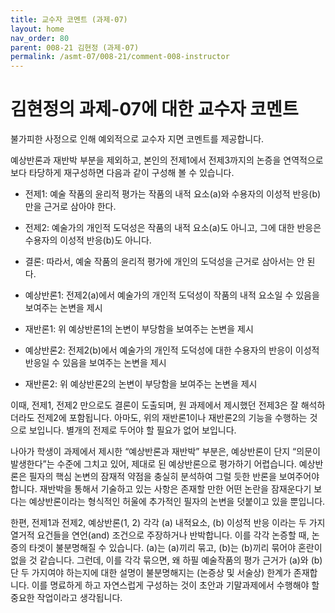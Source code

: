```yaml
---
title: 교수자 코멘트 (과제-07) 
layout: home
nav_order: 80
parent: 008-21 김현정 (과제-07)
permalink: /asmt-07/008-21/comment-008-instructor
---
```


# 김현정의 과제-07에 대한 교수자 코멘트

불가피한 사정으로 인해 예외적으로 교수자 지면 코멘트를 제공합니다. 

예상반론과 재반박 부분을 제외하고, 본인의 전제1에서 전제3까지의 논증을 연역적으로 보다 타당하게 재구성하면 다음과 같이 구성해 볼 수 있습니다.

- 전제1: 예술 작품의 윤리적 평가는 작품의 내적 요소(a)와 수용자의 이성적 반응(b)만을 근거로 삼아야 한다.
- 전제2: 예술가의 개인적 도덕성은 작품의 내적 요소(a)도 아니고, 그에 대한 반응은 수용자의 이성적 반응(b)도 아니다.
- 결론: 따라서, 예술 작품의 윤리적 평가에 개인의 도덕성을 근거로 삼아서는 안 된다.

- 예상반론1: 전제2(a)에서 예술가의 개인적 도덕성이 작품의 내적 요소일 수 있음을 보여주는 논변을 제시
- 재반론1: 위 예상반론1의 논변이 부당함을 보여주는 논변을 제시

- 예상반론2: 전제2(b)에서 예술가의 개인적 도덕성에 대한 수용자의 반응이 이성적 반응일 수 있음을 보여주는 논변을 제시
- 재반론2: 위 예상반론2의 논변이 부당함을 보여주는 논변을 제시

이때, 전제1, 전제2 만으로도 결론이 도출되며, 원 과제에서 제시했던 전제3은 잘 해석하더라도 전제2에 포함됩니다. 아마도, 위의 재반론1이나 재반론2의 기능을 수행하는 것으로 보입니다. 별개의 전제로 두어야 할 필요가 없어 보입니다.

나아가 학생이 과제에서 제시한 “예상반론과 재반박” 부분은, 예상반론이 단지 “의문이 발생한다”는 수준에 그치고 있어, 제대로 된 예상반론으로 평가하기 어렵습니다. 예상반론은 필자의 핵심 논변의 잠재적 약점을 충실히 분석하여 그럴 듯한 반론을 보여주어야 합니다. 재반박을 통해서 기술하고 있는 사항은 존재할 만한 어떤 논란을 잠재운다기 보다는 예상반론이라는 형식적인 허울에 추가적인 필자의 논변을 덧붙이고 있을 뿐입니다.

한편, 전제1과 전제2, 예상반론(1, 2) 각각 (a) 내적요소, (b) 이성적 반응 이라는 두 가지 열거적 요건들을 연언(and) 조건으로 주장하거나 반박합니다. 이를 각각 논증할 때, 논증의 타겟이 불분명해질 수 있습니다. (a)는 (a)끼리 묶고, (b)는 (b)끼리 묶어야 혼란이 없을 것 같습니다. 그런데, 이를 각각 묶으면, 왜 하필 예술작품의 평가 근거가 (a)와 (b) 단 두 가지여야 하는지에 대한 설명이 불분명해지는 (논증상 및 서술상) 한계가 존재합니다. 이를 명료하게 하고 자연스럽게 구성하는 것이 초안과 기말과제에서 수행해야 할 중요한 작업이라고 생각됩니다.
